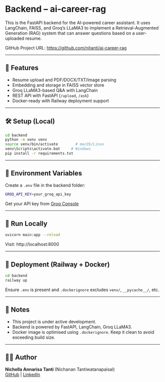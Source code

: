 # Backend – ai-career-rag

This is the FastAPI backend for the AI-powered career assistant. It uses LangChain, FAISS, and Groq’s LLaMA3 to implement a Retrieval-Augmented Generation (RAG) system that can answer questions based on a user-uploaded resume.

GitHub Project URL: https://github.com/nitanti/ai-career-rag

---

## 🚀 Features

- Resume upload and PDF/DOCX/TXT/Image parsing
- Embedding and storage in FAISS vector store
- Groq LLaMA3-based Q&A with LangChain
- REST API with FastAPI (`/upload`, `/ask`)
- Docker-ready with Railway deployment support

---

## 🛠️ Setup (Local)

```bash
cd backend
python -m venv venv
source venv/bin/activate        # macOS/Linux
venv\Scripts\activate.bat     # Windows
pip install -r requirements.txt
```

---

## 🔐 Environment Variables

Create a `.env` file in the backend folder:

```bash
GROQ_API_KEY=your_groq_api_key
```

Get your API key from [Groq Console](https://console.groq.com/keys)

---

## 🧪 Run Locally

```bash
uvicorn main:app --reload
```

Visit: http://localhost:8000

---

## 🐳 Deployment (Railway + Docker)

```bash
cd backend
railway up
```

Ensure `.env` is present and `.dockerignore` excludes `venv/`, `__pycache__/`, etc.

---

## 📌 Notes

- This project is under active development.
- Backend is powered by FastAPI, LangChain, Groq LLaMA3.
- Docker image is optimised using `.dockerignore`. Keep it clean to avoid exceeding build size.

---

## 👩‍💻 Author

**Nichella Annarisa Tanti** (Nichanan Tantiwatanapaisal)  
[GitHub](https://github.com/nitanti) | [LinkedIn](https://www.linkedin.com/in/nichellatanti/)
